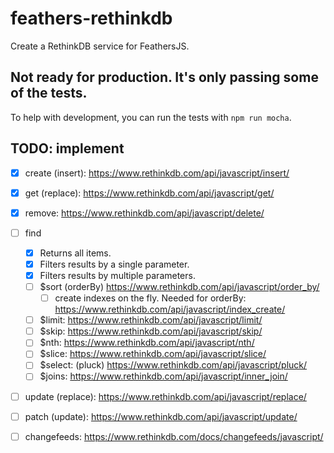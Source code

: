 # feathers-rethinkdb
Create a RethinkDB service for FeathersJS.

## Not ready for production. It's only passing some of the tests.  
To help with development, you can run the tests with `npm run mocha`.

## TODO: implement
- [x] create (insert): https://www.rethinkdb.com/api/javascript/insert/
- [x] get (replace): https://www.rethinkdb.com/api/javascript/get/
- [x] remove: https://www.rethinkdb.com/api/javascript/delete/
- [ ] find 
	- [x] Returns all items.
	- [x] Filters results by a single parameter.
	- [x] Filters results by multiple parameters.
    - [ ] $sort (orderBy) https://www.rethinkdb.com/api/javascript/order_by/
        - [ ] create indexes on the fly. Needed for orderBy: https://www.rethinkdb.com/api/javascript/index_create/
    - [ ] $limit: https://www.rethinkdb.com/api/javascript/limit/
    - [ ] $skip: https://www.rethinkdb.com/api/javascript/skip/
    - [ ] $nth: https://www.rethinkdb.com/api/javascript/nth/
    - [ ] $slice: https://www.rethinkdb.com/api/javascript/slice/
    - [ ] $select: (pluck) https://www.rethinkdb.com/api/javascript/pluck/
    - [ ] $joins: https://www.rethinkdb.com/api/javascript/inner_join/
- [ ] update (replace): https://www.rethinkdb.com/api/javascript/replace/
- [ ] patch (update): https://www.rethinkdb.com/api/javascript/update/
- [ ] changefeeds: https://www.rethinkdb.com/docs/changefeeds/javascript/

